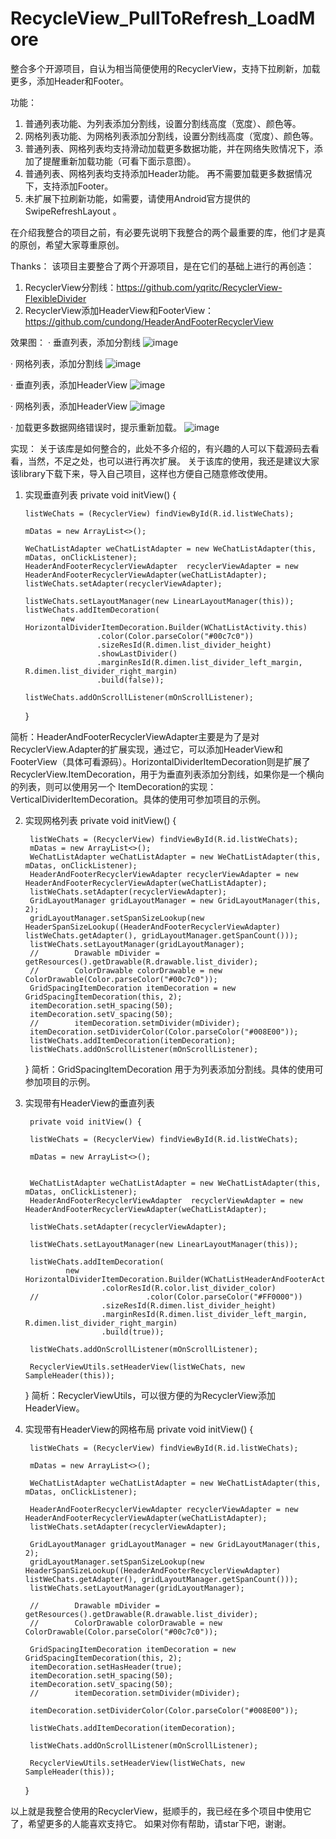 # RecycleView_PullToRefresh_LoadMore
整合多个开源项目，自认为相当简便使用的RecyclerView，支持下拉刷新，加载更多，添加Header和Footer。

功能：
 1. 普通列表功能、为列表添加分割线，设置分割线高度（宽度）、颜色等。
 2. 网格列表功能、为网格列表添加分割线，设置分割线高度（宽度）、颜色等。
 3. 普通列表、网格列表均支持滑动加载更多数据功能，并在网络失败情况下，添加了提醒重新加载功能（可看下面示意图）。
 4. 普通列表、网格列表均支持添加Header功能。 再不需要加载更多数据情况下，支持添加Footer。
 5. 未扩展下拉刷新功能，如需要，请使用Android官方提供的SwipeRefreshLayout 。

 在介绍我整合的项目之前，有必要先说明下我整合的两个最重要的库，他们才是真的原创，希望大家尊重原创。

Thanks：
 该项目主要整合了两个开源项目，是在它们的基础上进行的再创造：
 1. RecyclerView分割线：https://github.com/yqritc/RecyclerView-FlexibleDivider
 2. RecyclerView添加HeaderView和FooterView：https://github.com/cundong/HeaderAndFooterRecyclerView

效果图：
· 垂直列表，添加分割线
![image](https://github.com/zuiwuyuan/RecycleView_PullToRefresh_LoadMore/blob/master/imgs/2.png)

· 网格列表，添加分割线
![image](https://github.com/zuiwuyuan/RecycleView_PullToRefresh_LoadMore/blob/master/imgs/3.png)

· 垂直列表，添加HeaderView
![image](https://github.com/zuiwuyuan/RecycleView_PullToRefresh_LoadMore/blob/master/imgs/4.png)

· 网格列表，添加HeaderView
![image](https://github.com/zuiwuyuan/RecycleView_PullToRefresh_LoadMore/blob/master/imgs/5.png)


· 加载更多数据网络错误时，提示重新加载。
![image](https://github.com/zuiwuyuan/RecycleView_PullToRefresh_LoadMore/blob/master/imgs/6.png)

 实现：
  关于该库是如何整合的，此处不多介绍的，有兴趣的人可以下载源码去看看，当然，不足之处，也可以进行再次扩展。
 关于该库的使用，我还是建议大家该library下载下来，导入自己项目，这样也方便自己随意修改使用。

 1. 实现垂直列表
        private void initView() {

        listWeChats = (RecyclerView) findViewById(R.id.listWeChats);

        mDatas = new ArrayList<>();

        WeChatListAdapter weChatListAdapter = new WeChatListAdapter(this, mDatas, onClickListener);
        HeaderAndFooterRecyclerViewAdapter  recyclerViewAdapter = new HeaderAndFooterRecyclerViewAdapter(weChatListAdapter);
        listWeChats.setAdapter(recyclerViewAdapter);

        listWeChats.setLayoutManager(new LinearLayoutManager(this));
        listWeChats.addItemDecoration(
                new HorizontalDividerItemDecoration.Builder(WChatListActivity.this)
                        .color(Color.parseColor("#00c7c0"))
                        .sizeResId(R.dimen.list_divider_height)
                        .showLastDivider()
                        .marginResId(R.dimen.list_divider_left_margin, R.dimen.list_divider_right_margin)
                        .build(false));

        listWeChats.addOnScrollListener(mOnScrollListener);
    }
 
 简析：HeaderAndFooterRecyclerViewAdapter主要是为了是对RecyclerView.Adapter的扩展实现，通过它，可以添加HeaderView和FooterView（具体可看源码）。HorizontalDividerItemDecoration则是扩展了RecyclerView.ItemDecoration，用于为垂直列表添加分割线，如果你是一个横向的列表，则可以使用另一个
ItemDecoration的实现：VerticalDividerItemDecoration。具体的使用可参加项目的示例。

2. 实现网格列表
         private void initView() {

        listWeChats = (RecyclerView) findViewById(R.id.listWeChats);
        mDatas = new ArrayList<>();
        WeChatListAdapter weChatListAdapter = new WeChatListAdapter(this, mDatas, onClickListener);
        HeaderAndFooterRecyclerViewAdapter recyclerViewAdapter = new HeaderAndFooterRecyclerViewAdapter(weChatListAdapter);
        listWeChats.setAdapter(recyclerViewAdapter);
        GridLayoutManager gridLayoutManager = new GridLayoutManager(this, 2);
        gridLayoutManager.setSpanSizeLookup(new HeaderSpanSizeLookup((HeaderAndFooterRecyclerViewAdapter) listWeChats.getAdapter(), gridLayoutManager.getSpanCount()));
        listWeChats.setLayoutManager(gridLayoutManager);
        //        Drawable mDivider = getResources().getDrawable(R.drawable.list_divider);
        //        ColorDrawable colorDrawable = new ColorDrawable(Color.parseColor("#00c7c0"));
        GridSpacingItemDecoration itemDecoration = new GridSpacingItemDecoration(this, 2);
        itemDecoration.setH_spacing(50);
        itemDecoration.setV_spacing(50);
        //        itemDecoration.setmDivider(mDivider);
        itemDecoration.setDividerColor(Color.parseColor("#008E00"));
        listWeChats.addItemDecoration(itemDecoration);
        listWeChats.addOnScrollListener(mOnScrollListener);
    }
简析：GridSpacingItemDecoration 用于为列表添加分割线。具体的使用可参加项目的示例。

3. 实现带有HeaderView的垂直列表

        private void initView() {

        listWeChats = (RecyclerView) findViewById(R.id.listWeChats);

        mDatas = new ArrayList<>();


        WeChatListAdapter weChatListAdapter = new WeChatListAdapter(this, mDatas, onClickListener);
        HeaderAndFooterRecyclerViewAdapter  recyclerViewAdapter = new HeaderAndFooterRecyclerViewAdapter(weChatListAdapter);

        listWeChats.setAdapter(recyclerViewAdapter);

        listWeChats.setLayoutManager(new LinearLayoutManager(this));

        listWeChats.addItemDecoration(
                new HorizontalDividerItemDecoration.Builder(WChatListHeaderAndFooterActivity.this)
                        .colorResId(R.color.list_divider_color)
        //                        .color(Color.parseColor("#FF0000"))
                        .sizeResId(R.dimen.list_divider_height)
                        .marginResId(R.dimen.list_divider_left_margin, R.dimen.list_divider_right_margin)
                        .build(true));

        listWeChats.addOnScrollListener(mOnScrollListener);

        RecyclerViewUtils.setHeaderView(listWeChats, new SampleHeader(this));
    }
简析：RecyclerViewUtils，可以很方便的为RecyclerView添加HeaderView。

4. 实现带有HeaderView的网格布局
         private void initView() {

        listWeChats = (RecyclerView) findViewById(R.id.listWeChats);

        mDatas = new ArrayList<>();

        WeChatListAdapter weChatListAdapter = new WeChatListAdapter(this, mDatas, onClickListener);

        HeaderAndFooterRecyclerViewAdapter recyclerViewAdapter = new HeaderAndFooterRecyclerViewAdapter(weChatListAdapter);
        listWeChats.setAdapter(recyclerViewAdapter);

        GridLayoutManager gridLayoutManager = new GridLayoutManager(this, 2);
        gridLayoutManager.setSpanSizeLookup(new HeaderSpanSizeLookup((HeaderAndFooterRecyclerViewAdapter) listWeChats.getAdapter(), gridLayoutManager.getSpanCount()));
        listWeChats.setLayoutManager(gridLayoutManager);

        //        Drawable mDivider = getResources().getDrawable(R.drawable.list_divider);
        //        ColorDrawable colorDrawable = new ColorDrawable(Color.parseColor("#00c7c0"));

        GridSpacingItemDecoration itemDecoration = new GridSpacingItemDecoration(this, 2);
        itemDecoration.setHasHeader(true);
        itemDecoration.setH_spacing(50);
        itemDecoration.setV_spacing(50);
        //        itemDecoration.setmDivider(mDivider);

        itemDecoration.setDividerColor(Color.parseColor("#008E00"));

        listWeChats.addItemDecoration(itemDecoration);

        listWeChats.addOnScrollListener(mOnScrollListener);

        RecyclerViewUtils.setHeaderView(listWeChats, new SampleHeader(this));
    }

  以上就是我整合使用的RecyclerView，挺顺手的，我已经在多个项目中使用它了，希望更多的人能喜欢支持它。
  如果对你有帮助，请star下吧，谢谢。


